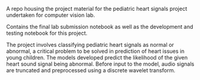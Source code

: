 A repo housing the project material for the pediatric heart signals project undertaken for computer vision lab.

Contains the final lab submission notebook as well as the development and testing notebook for this project.

The project involves classifying pediatric heart signals as normal or abnormal, a critical problem to be solved in prediction of heart issues in young children.
The models developed predict the likelihood of the given heart sound signal being abnormal. Before input to the model, audio signals are truncated and preprocessed using a discrete wavelet transform.
